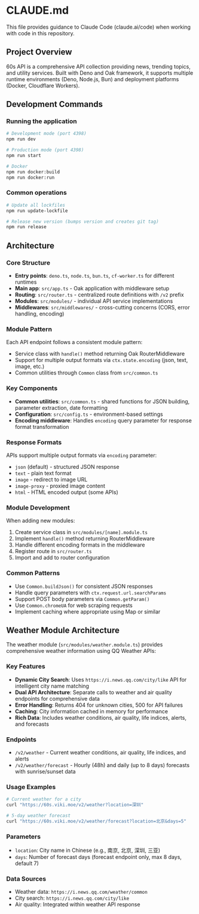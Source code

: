 # CLAUDE.md

This file provides guidance to Claude Code (claude.ai/code) when working with code in this repository.

## Project Overview

60s API is a comprehensive API collection providing news, trending topics, and utility services. Built with Deno and Oak framework, it supports multiple runtime environments (Deno, Node.js, Bun) and deployment platforms (Docker, Cloudflare Workers).

## Development Commands

### Running the application
```bash
# Development mode (port 4398)
npm run dev

# Production mode (port 4398) 
npm run start

# Docker
npm run docker:build
npm run docker:run
```

### Common operations
```bash
# Update all lockfiles
npm run update-lockfile

# Release new version (bumps version and creates git tag)
npm run release
```

## Architecture

### Core Structure
- **Entry points**: `deno.ts`, `node.ts`, `bun.ts`, `cf-worker.ts` for different runtimes
- **Main app**: `src/app.ts` - Oak application with middleware setup
- **Routing**: `src/router.ts` - centralized route definitions with `/v2` prefix
- **Modules**: `src/modules/` - individual API service implementations
- **Middlewares**: `src/middlewares/` - cross-cutting concerns (CORS, error handling, encoding)

### Module Pattern
Each API endpoint follows a consistent module pattern:
- Service class with `handle()` method returning Oak RouterMiddleware
- Support for multiple output formats via `ctx.state.encoding` (json, text, image, etc.)
- Common utilities through `Common` class from `src/common.ts`

### Key Components
- **Common utilities**: `src/common.ts` - shared functions for JSON building, parameter extraction, date formatting
- **Configuration**: `src/config.ts` - environment-based settings
- **Encoding middleware**: Handles `encoding` query parameter for response format transformation

### Response Formats
APIs support multiple output formats via `encoding` parameter:
- `json` (default) - structured JSON response
- `text` - plain text format
- `image` - redirect to image URL
- `image-proxy` - proxied image content
- `html` - HTML encoded output (some APIs)

### Module Development
When adding new modules:
1. Create service class in `src/modules/[name].module.ts`
2. Implement `handle()` method returning RouterMiddleware
3. Handle different encoding formats in the middleware
4. Register route in `src/router.ts`
5. Import and add to router configuration

### Common Patterns
- Use `Common.buildJson()` for consistent JSON responses
- Handle query parameters with `ctx.request.url.searchParams`
- Support POST body parameters via `Common.getParam()`
- Use `Common.chromeUA` for web scraping requests
- Implement caching where appropriate using Map or similar

## Weather Module Architecture

The weather module (`src/modules/weather.module.ts`) provides comprehensive weather information using QQ Weather APIs:

### Key Features
- **Dynamic City Search**: Uses `https://i.news.qq.com/city/like` API for intelligent city name matching
- **Dual API Architecture**: Separate calls to weather and air quality endpoints for comprehensive data
- **Error Handling**: Returns 404 for unknown cities, 500 for API failures
- **Caching**: City information cached in memory for performance
- **Rich Data**: Includes weather conditions, air quality, life indices, alerts, and forecasts

### Endpoints
- `/v2/weather` - Current weather conditions, air quality, life indices, and alerts
- `/v2/weather/forecast` - Hourly (48h) and daily (up to 8 days) forecasts with sunrise/sunset data

### Usage Examples
```bash
# Current weather for a city
curl "https://60s.viki.moe/v2/weather?location=深圳"

# 5-day weather forecast
curl "https://60s.viki.moe/v2/weather/forecast?location=北京&days=5"
```

### Parameters
- `location`: City name in Chinese (e.g., 南京, 北京, 深圳, 三亚)
- `days`: Number of forecast days (forecast endpoint only, max 8 days, default 7)

### Data Sources
- Weather data: `https://i.news.qq.com/weather/common`
- City search: `https://i.news.qq.com/city/like`
- Air quality: Integrated within weather API response